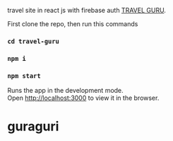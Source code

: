travel site in react js with firebase auth [TRAVEL GURU](https://guraguri.netlify.app/).

First clone the repo, then run this commands
### `cd travel-guru`
### `npm i`
### `npm start`
Runs the app in the development mode.<br />
Open [http://localhost:3000](http://localhost:3000) to view it in the browser.
# guraguri
